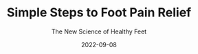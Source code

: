 ---
date: 2022-09-08
dateYear: 2022
isbn: 9781942952824
title: Simple Steps to Foot Pain Relief
subtitle: The New Science of Healthy Feet
description: "Don't just treat your foot pain—strengthen your feet to prevent it. Back with an expanded edition of her popular book Every Woman's Guide to Foot Pain Relief, biomechanist Katy Bowman has created a new version for both men and women in all walks of life. With updated material and new visuals that illustrate exactly how to strengthen and mobilize your feet, Simple Steps to Foot Pain Relief will show you how to change the way you move your body to prevent pain, heal your feet, and halt damage to the rest of your body. Bowman's simple, accessible, innovative program will help you naturally address lower-leg and foot issues such as hammertoes, bunions, plantar fasciitis, poor posture and alignment. Bowman walks you gently through exercises to strengthen your feet, what shoes you should (and should not) be wearing, and how these choices affect your overall foot—and whole-body!—health. Simple Steps to Foot Pain Relief will teach you how healthy feet work optimally and help you put your best foot forward on the path toward moving with greater ease."
cover: cover-simple-steps-to-foot-pain-relief.jpeg
coverGoogle: https://books.google.com/books/content?id=kO1KEAAAQBAJ&printsec=frontcover&img=1&zoom=1&source=gbs_api
pageCount: 192
authors: Katy Bowman
publishers: BenBella Books, Inc.
published: 2016-09-06
publishedYear: 2016
shelves:
- non-fiction
- health
---